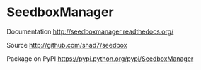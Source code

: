 SeedboxManager
==============

Documentation
http://seedboxmanager.readthedocs.org/

Source
http://github.com/shad7/seedbox

Package on PyPI
https://pypi.python.org/pypi/SeedboxManager

